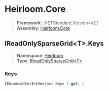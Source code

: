 # Heirloom.Core

> **Framework**: .NETStandard,Version=v2.1  
> **Assembly**: [Heirloom.Core][0]  

## IReadOnlySparseGrid\<T>.Keys

> **Namespace**: [Heirloom][0]  
> **Type**: [IReadOnlySparseGrid\<T>][1]  

### Keys

```cs
IEnumerable<IntVector> Keys { get; }
```

[0]: ../Heirloom.Core.md
[1]: Heirloom.IReadOnlySparseGrid[T].md
